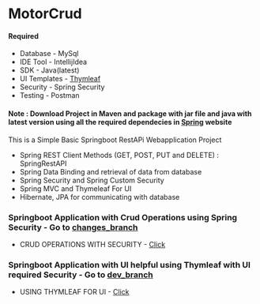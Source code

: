 # MotorCrud

####  Required
  * Database - MySql
  * IDE Tool - IntellijIdea
  * SDK - Java(latest)
  * UI Templates - [Thymleaf](http://www.thymeleaf.org)
  * Security - Spring Security
  * Testing - Postman
    
#### Note : Download Project in Maven and package with jar file and java with latest version using all the required dependecies in [Spring](https://start.spring.io/) website

This is a Simple Basic Springboot RestAPi Webapplication Project
   *  Spring REST Client Methods (GET, POST, PUT and DELETE) : SpringRestAPI
   *  Spring Data Binding and retrieval of data from database
   *  Spring Security and Spring Custom Security
   *  Spring MVC and Thymeleaf For UI
   *  Hibernate, JPA for communicating with database

### Springboot Application with Crud Operations using Spring Security - Go to [changes_branch](https://github.com/WideCarSupporter/MotorCrud/tree/changes_branch/src)
  * CRUD OPERATIONS WITH SECURITY - [Click](https://github.com/WideCarSupporter/MotorCrud/tree/changes_branch/src)

### Springboot Application with UI helpful using Thymleaf with UI required Security - Go to [dev_branch](https://github.com/WideCarSupporter/MotorCrud/tree/dev_branch/src)
  * USING THYMLEAF FOR UI - [Click](https://github.com/WideCarSupporter/MotorCrud/tree/dev_branch/src)
